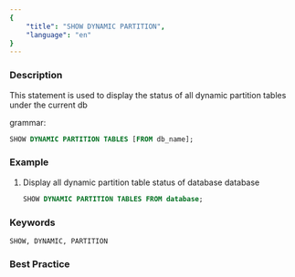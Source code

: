 ```yaml
---
{
    "title": "SHOW DYNAMIC PARTITION",
    "language": "en"
}
---
```


<!--
Licensed to the Apache Software Foundation (ASF) under one
or more contributor license agreements.  See the NOTICE file
distributed with this work for additional information
regarding copyright ownership.  The ASF licenses this file
to you under the Apache License, Version 2.0 (the
"License"); you may not use this file except in compliance
with the License.  You may obtain a copy of the License at

  http://www.apache.org/licenses/LICENSE-2.0

Unless required by applicable law or agreed to in writing,
software distributed under the License is distributed on an
"AS IS" BASIS, WITHOUT WARRANTIES OR CONDITIONS OF ANY
KIND, either express or implied.  See the License for the
specific language governing permissions and limitations
under the License.
-->



### Description

This statement is used to display the status of all dynamic partition tables under the current db

grammar:

```sql
SHOW DYNAMIC PARTITION TABLES [FROM db_name];
```

### Example

  1. Display all dynamic partition table status of database database

     ```sql
     SHOW DYNAMIC PARTITION TABLES FROM database;
     ```

### Keywords

    SHOW, DYNAMIC, PARTITION

### Best Practice

